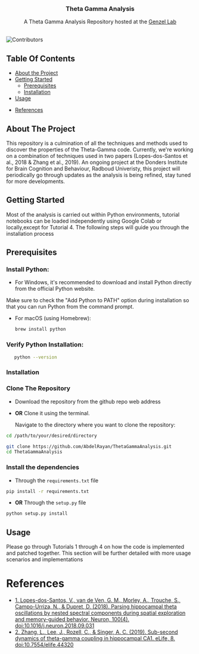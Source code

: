 <br/>
<p align="center">
  <h3 align="center">Theta Gamma Analysis</h3>

  <p align="center">
    A Theta Gamma Analysis Repository hosted at the
<a href="https://www.genzellab.com/">Genzel Lab</a>
    <br/>
    <br/>
  </p>
</p>

![Contributors](https://img.shields.io/github/contributors/AbdelRayan/ThetaGammaAnalysis?color=dark-green) 

## Table Of Contents

* [About the Project](#about-the-project)
* [Getting Started](#getting-started)
  * [Prerequisites](#prerequisites)
  * [Installation](#installation)
* [Usage](#usage)

[//]: # (* [Roadmap]&#40;#roadmap&#41;)

[//]: # (* [Contributing]&#40;#contributing&#41;)

[//]: # (* [License]&#40;#license&#41;)
[//]: # (* [Authors]&#40;#authors&#41;)
* [References](#references)

## About The Project
[//]: # (![Screen Shot]&#40;images/screenshot.png&#41;)
This repository is a culmination of all the techniques and methods used to discover the properties of the Theta-Gamma 
code. Currently, we're working on a combination of techniques used in two papers (Lopes-dos-Santos et al., 2018 & Zhang et al., 2019).
An ongoing project at the Donders Institute for Brain Cognition and Behaviour, Radboud Univeristy, this project will periodically go through updates
as the analysis is being refined, stay tuned for more developments.


## Getting Started

Most of the analysis is carried out within Python environments, tutorial notebooks can be loaded independently using
Google Colab or locally,except for Tutorial 4. The following steps will guide you through the installation process

## Prerequisites
### Install Python:
 * For Windows,  it's recommended to download and install Python directly from the official Python website.

Make sure to check the "Add Python to PATH" option during installation so that you can run Python from the command prompt.
 * For macOS (using Homebrew):
   ```bash
   brew install python
   ```
### Verify Python Installation:
```bash
   python --version
````
### Installation

### Clone The Repository
  * Download the repository from the github repo web address

  * **OR** Clone it using the terminal.

    Navigate to the directory where you want to clone the repository:
```bash
cd /path/to/your/desired/directory
```
```bash
git clone https://github.com/AbdelRayan/ThetaGammaAnalysis.git
cd ThetaGammaAnalysis
```
### Install the dependencies
 * Through the `requirements.txt` file
```bash
pip install -r requirements.txt
```
 * **OR** Through the `setup.py` file
```bash
python setup.py install
```
## Usage

Please go through Tutorials 1 through 4 on how the code is implemented and patched together. 
This section will be further detailed with more usage scenarios and implementations

# References
* [1. Lopes-dos-Santos, V., van de Ven, G. M., Morley, A., Trouche, S., Campo-Urriza, N., &amp; Dupret, D. (2018). Parsing hippocampal theta oscillations by nested spectral components during spatial exploration and memory-guided behavior. Neuron, 100(4). doi:10.1016/j.neuron.2018.09.031](https://www.cell.com/neuron/fulltext/S0896-6273(18)30833-X) 
* [2. Zhang, L., Lee, J., Rozell, C., &amp; Singer, A. C. (2019). Sub-second dynamics of theta-gamma coupling in hippocampal CA1. eLife, 8. doi:10.7554/elife.44320 ](ttps://elifesciences.org/articles/44320)
